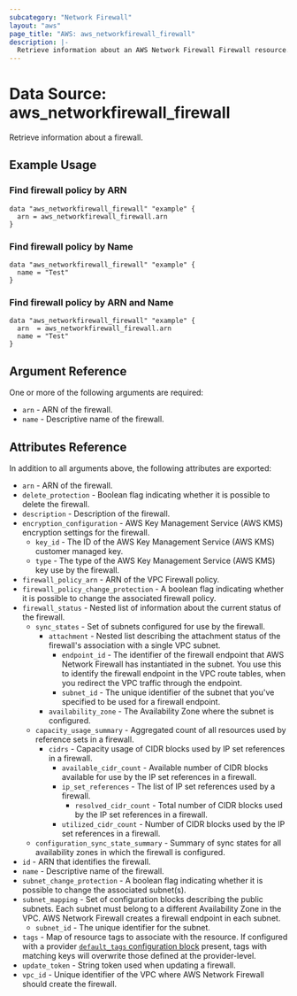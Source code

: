 ```yaml
---
subcategory: "Network Firewall"
layout: "aws"
page_title: "AWS: aws_networkfirewall_firewall"
description: |-
  Retrieve information about an AWS Network Firewall Firewall resource.
---
```


# Data Source: aws_networkfirewall_firewall

Retrieve information about a firewall.

## Example Usage

### Find firewall policy by ARN

```hcl
data "aws_networkfirewall_firewall" "example" {
  arn = aws_networkfirewall_firewall.arn
}
```

### Find firewall policy by Name

```hcl
data "aws_networkfirewall_firewall" "example" {
  name = "Test"
}
```

### Find firewall policy by ARN and Name

```hcl
data "aws_networkfirewall_firewall" "example" {
  arn  = aws_networkfirewall_firewall.arn
  name = "Test"
}
```

## Argument Reference

One or more of the following arguments are required:

* `arn` - ARN of the firewall.
* `name` - Descriptive name of the firewall.

## Attributes Reference

In addition to all arguments above, the following attributes are exported:

* `arn` - ARN of the firewall.
* `delete_protection` - Boolean flag indicating whether it is possible to delete the firewall.
* `description` - Description of the firewall.
* `encryption_configuration` - AWS Key Management Service (AWS KMS) encryption settings for the firewall.
    * `key_id` - The ID of the AWS Key Management Service (AWS KMS) customer managed key.
    * `type` - The type of the AWS Key Management Service (AWS KMS) key use by the firewall.
* `firewall_policy_arn` - ARN of the VPC Firewall policy.
* `firewall_policy_change_protection` - A boolean flag indicating whether it is possible to change the associated firewall policy.
* `firewall_status` - Nested list of information about the current status of the firewall.
    * `sync_states` - Set of subnets configured for use by the firewall.
        * `attachment` - Nested list describing the attachment status of the firewall's association with a single VPC subnet.
            * `endpoint_id` - The identifier of the firewall endpoint that AWS Network Firewall has instantiated in the subnet. You use this to identify the firewall endpoint in the VPC route tables, when you redirect the VPC traffic through the endpoint.
            * `subnet_id` - The unique identifier of the subnet that you've specified to be used for a firewall endpoint.
        * `availability_zone` - The Availability Zone where the subnet is configured.
    * `capacity_usage_summary` - Aggregated count of all resources used by reference sets in a firewall.
        * `cidrs` - Capacity usage of CIDR blocks used by IP set references in a firewall.
            * `available_cidr_count` - Available number of CIDR blocks available for use by the IP set references in a firewall.
            * `ip_set_references` - The list of IP set references used by a firewall.
                * `resolved_cidr_count` - Total number of CIDR blocks used by the IP set references in a firewall.
            * `utilized_cidr_count` - Number of CIDR blocks used by the IP set references in a firewall.
    * `configuration_sync_state_summary` - Summary of sync states for all availability zones in which the firewall is configured.
* `id` - ARN that identifies the firewall.
* `name` - Descriptive name of the firewall.
* `subnet_change_protection` - A boolean flag indicating whether it is possible to change the associated subnet(s).
* `subnet_mapping` - Set of configuration blocks describing the public subnets. Each subnet must belong to a different Availability Zone in the VPC. AWS Network Firewall creates a firewall endpoint in each subnet.
    * `subnet_id` - The unique identifier for the subnet.
* `tags` - Map of resource tags to associate with the resource. If configured with a provider [`default_tags` configuration block](/docs/providers/aws/index.html#default_tags-configuration-block) present, tags with matching keys will overwrite those defined at the provider-level.
* `update_token` - String token used when updating a firewall.
* `vpc_id` - Unique identifier of the VPC where AWS Network Firewall should create the firewall.

